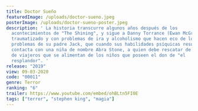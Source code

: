 ```yaml
---
title: Doctor Sueño
featuredImage: /uploads/doctor-sueno.jpeg
posterImage: /uploads/doctor-sueno-poster.jpeg
description: ' La historia transcurre algunos años después de los
  acontecimientos de "The Shining", y sigue a Danny Torrance (Ewan McGregor),
  traumatizado y con problemas de ira y alcoholismo que hacen eco de los
  problemas de su padre Jack, que cuando sus habilidades psíquicas resurgen, se
  contacta con una niña de nombre Abra Stone, a quien debe rescatar de un grupo
  de viajeros que se alimentan de los niños que poseen el don de "el
  resplandor". '
release: "2019"
view: 09-03-2020
code: "00011" 
genre: Terror
ranking: "6"
trailer: https://www.youtube.com/embed/ohBLtn5FI0E
tags: ["terror", "stephen king", "magia"]
---
```

